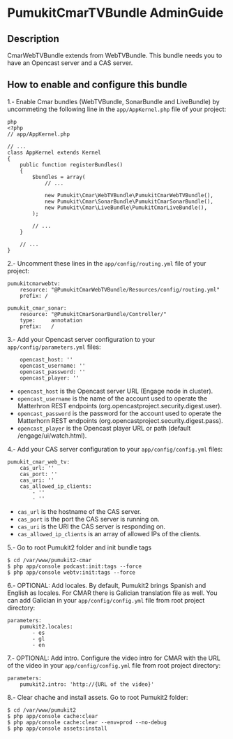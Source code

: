 PumukitCmarTVBundle AdminGuide
==============================

Description
-----------

CmarWebTVBundle extends from WebTVBundle. This bundle needs you to have an Opencast server and a CAS server.


How to enable and configure this bundle
---------------------------------------

1.- Enable Cmar bundles (WebTVBundle, SonarBundle and LiveBundle) by uncommeting the following line in the `app/AppKernel.php` file of your project:

```
php
<?php
// app/AppKernel.php

// ...
class AppKernel extends Kernel
{
    public function registerBundles()
    {
        $bundles = array(
            // ...

            new Pumukit\Cmar\WebTVBundle\PumukitCmarWebTVBundle(),
            new Pumukit\Cmar\SonarBundle\PumukitCmarSonarBundle(),
            new Pumukit\Cmar\LiveBundle\PumukitCmarLiveBundle(),
        );

        // ...
    }

    // ...
}
```

2.- Uncomment these lines in the `app/config/routing.yml` file of your project:

```
pumukitcmarwebtv:
    resource: "@PumukitCmarWebTVBundle/Resources/config/routing.yml"
    prefix: /

pumukit_cmar_sonar:
    resource: "@PumukitCmarSonarBundle/Controller/"
    type:     annotation
    prefix:   /
```

3.- Add your Opencast server configuration to your `app/config/parameters.yml` files:

```
    opencast_host: ''
    opencast_username: ''
    opencast_password: ''
    opencast_player: ''
```

   - `opencast_host` is the Opencast server URL (Engage node in cluster).
   - `opencast_username` is the name of the account used to operate the Matterhron REST endpoints (org.opencastproject.security.digest.user).
   - `opencast_password` is the password for the account used to operate the Matterhorn REST endpoints (org.opencastproject.security.digest.pass).
   - `opencast_player` is the Opencast player URL or path (default /engage/ui/watch.html).


4.- Add your CAS server configuration to your `app/config/config.yml` files:

```
pumukit_cmar_web_tv:
    cas_url: ''
    cas_port: ''
    cas_uri: ''
    cas_allowed_ip_clients:
        - ''
        - ''
```

   - `cas_url` is the hostname of the CAS server.
   - `cas_port` is the port the CAS server is running on.
   - `cas_uri` is the URI the CAS server is responding on.
   - `cas_allowed_ip_clients` is an array of allowed IPs of the clients.


5.- Go to root Pumukit2 folder and init bundle tags

```
$ cd /var/www/pumukit2-cmar
$ php app/console podcast:init:tags --force
$ php app/console webtv:init:tags --force
```

6.- OPTIONAL: Add locales. By default, Pumukit2 brings Spanish and English as locales. For CMAR there is Galician translation file as well. You can add Galician in your `app/config/config.yml` file from root project directory:

```
parameters:
    pumukit2.locales:
        - es
        - gl
        - en
```


7.- OPTIONAL: Add intro. Configure the video intro for CMAR with the URL of the video in your `app/config/config.yml` file from root project directory:

```
parameters:
    pumukit2.intro: 'http://{URL of the video}'
```

8.- Clear chache and install assets. Go to root Pumukit2 folder:

```
$ cd /var/www/pumukit2
$ php app/console cache:clear
$ php app/console cache:clear --env=prod --no-debug
$ php app/console assets:install
```